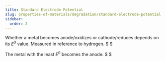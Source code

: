 ```yaml
---
title: Standard Electrode Potential
slug: properties-of-materials/degradation/standard-electrode-potential
sidebar:
  order: 2
---
```


Whether a metal becomes anode/oxidizes or cathode/reduces depends on its $E^0$
value. Measured in reference to hydrogen. $ $

The metal with the least $E^0$ becomes the anode. $ $
